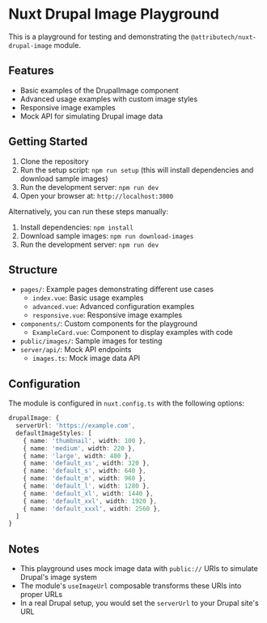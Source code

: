 # Nuxt Drupal Image Playground

This is a playground for testing and demonstrating the `@attributech/nuxt-drupal-image` module.

## Features

- Basic examples of the DrupalImage component
- Advanced usage examples with custom image styles
- Responsive image examples
- Mock API for simulating Drupal image data

## Getting Started

1. Clone the repository
2. Run the setup script: `npm run setup` (this will install dependencies and download sample images)
3. Run the development server: `npm run dev`
4. Open your browser at: `http://localhost:3000`

Alternatively, you can run these steps manually:
1. Install dependencies: `npm install`
2. Download sample images: `npm run download-images`
3. Run the development server: `npm run dev`

## Structure

- `pages/`: Example pages demonstrating different use cases
  - `index.vue`: Basic usage examples
  - `advanced.vue`: Advanced configuration examples
  - `responsive.vue`: Responsive image examples
- `components/`: Custom components for the playground
  - `ExampleCard.vue`: Component to display examples with code
- `public/images/`: Sample images for testing
- `server/api/`: Mock API endpoints
  - `images.ts`: Mock image data API

## Configuration

The module is configured in `nuxt.config.ts` with the following options:

```ts
drupalImage: {
  serverUrl: 'https://example.com',
  defaultImageStyles: [
    { name: 'thumbnail', width: 100 },
    { name: 'medium', width: 220 },
    { name: 'large', width: 480 },
    { name: 'default_xs', width: 320 },
    { name: 'default_s', width: 640 },
    { name: 'default_m', width: 960 },
    { name: 'default_l', width: 1280 },
    { name: 'default_xl', width: 1440 },
    { name: 'default_xxl', width: 1920 },
    { name: 'default_xxxl', width: 2560 },
  ]
}
```

## Notes

- This playground uses mock image data with `public://` URIs to simulate Drupal's image system
- The module's `useImageUrl` composable transforms these URIs into proper URLs
- In a real Drupal setup, you would set the `serverUrl` to your Drupal site's URL
